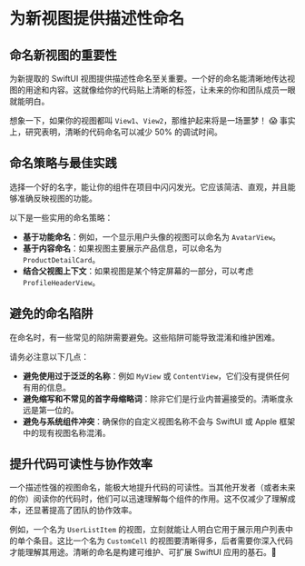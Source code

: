 ﻿# 为新视图提供描述性命名

## 命名新视图的重要性

为新提取的 SwiftUI 视图提供描述性命名至关重要。一个好的命名能清晰地传达视图的用途和内容。这就像给你的代码贴上清晰的标签，让未来的你和团队成员一眼就能明白。

想象一下，如果你的视图都叫 `View1`、`View2`，那维护起来将是一场噩梦！ 😱 事实上，研究表明，清晰的代码命名可以减少 50% 的调试时间。

## 命名策略与最佳实践

选择一个好的名字，能让你的组件在项目中闪闪发光。它应该简洁、直观，并且能够准确反映视图的功能。

以下是一些实用的命名策略：

*   **基于功能命名**：例如，一个显示用户头像的视图可以命名为 `AvatarView`。
*   **基于内容命名**：如果视图主要展示产品信息，可以命名为 `ProductDetailCard`。
*   **结合父视图上下文**：如果视图是某个特定屏幕的一部分，可以考虑 `ProfileHeaderView`。

## 避免的命名陷阱

在命名时，有一些常见的陷阱需要避免。这些陷阱可能导致混淆和维护困难。

请务必注意以下几点：

*   **避免使用过于泛泛的名称**：例如 `MyView` 或 `ContentView`，它们没有提供任何有用的信息。
*   **避免缩写和不常见的首字母缩略词**：除非它们是行业内普遍接受的。清晰度永远是第一位的。
*   **避免与系统组件冲突**：确保你的自定义视图名称不会与 SwiftUI 或 Apple 框架中的现有视图名称混淆。

## 提升代码可读性与协作效率

一个描述性强的视图命名，能极大地提升代码的可读性。当其他开发者（或者未来的你）阅读你的代码时，他们可以迅速理解每个组件的作用。这不仅减少了理解成本，还显著提高了团队的协作效率。

例如，一个名为 `UserListItem` 的视图，立刻就能让人明白它用于展示用户列表中的单个条目。这比一个名为 `CustomCell` 的视图要清晰得多，后者需要你深入代码才能理解其用途。清晰的命名是构建可维护、可扩展 SwiftUI 应用的基石。🚀
